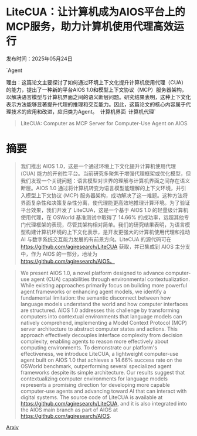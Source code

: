 # LiteCUA：让计算机成为AIOS平台上的MCP服务，助力计算机使用代理高效运行

发布时间：2025年05月24日

`Agent

理由：这篇论文主要探讨了如何通过环境上下文化提升计算机使用代理（CUA）的能力，提出了一种新的平台AIOS 1.0和模型上下文协议（MCP）服务器架构，以解决语言模型与计算机界面之间的语义断层问题。研究结果表明，这种上下文化表示方法能够显著提升代理的推理和交互能力。因此，这篇论文的核心内容属于代理技术的应用和改进，应归类为Agent。` `计算机界面` `计算机代理`

> LiteCUA: Computer as MCP Server for Computer-Use Agent on AIOS

# 摘要

> 我们推出 AIOS 1.0，这是一个通过环境上下文化提升计算机使用代理 (CUA) 能力的开创性平台。当前研究多聚焦于增强代理框架或优化模型，但我们发现一个关键问题：语言模型对世界的理解与计算机界面之间存在语义断层。AIOS 1.0 通过将计算机转变为语言模型能理解的上下文环境，并引入模型上下文协议 (MCP) 服务器架构，成功解决了这一难题。这种方法将界面复杂性和决策复杂性分离，使代理能更高效地推理计算环境。为了验证平台效果，我们开发了 LiteCUA，这是一个基于 AIOS 1.0 的轻量级计算机使用代理，在 OSWorld 基准测试中取得了 14.66% 的成功率，远超其他专门代理框架的表现，尽管其架构相对简单。我们的研究结果表明，为语言模型构建计算机环境的上下文化表示，是开发更强大的计算机使用代理和推动 AI 与数字系统交互能力发展的有前景方向。LiteCUA 的源代码可在 https://github.com/agiresearch/LiteCUA 获取，并已集成到 AIOS 主分支中，作为 AIOS 的一部分，地址为 https://github.com/agiresearch/AIOS。


> We present AIOS 1.0, a novel platform designed to advance computer-use agent (CUA) capabilities through environmental contextualization. While existing approaches primarily focus on building more powerful agent frameworks or enhancing agent models, we identify a fundamental limitation: the semantic disconnect between how language models understand the world and how computer interfaces are structured. AIOS 1.0 addresses this challenge by transforming computers into contextual environments that language models can natively comprehend, implementing a Model Context Protocol (MCP) server architecture to abstract computer states and actions. This approach effectively decouples interface complexity from decision complexity, enabling agents to reason more effectively about computing environments. To demonstrate our platform's effectiveness, we introduce LiteCUA, a lightweight computer-use agent built on AIOS 1.0 that achieves a 14.66% success rate on the OSWorld benchmark, outperforming several specialized agent frameworks despite its simple architecture. Our results suggest that contextualizing computer environments for language models represents a promising direction for developing more capable computer-use agents and advancing toward AI that can interact with digital systems. The source code of LiteCUA is available at https://github.com/agiresearch/LiteCUA, and it is also integrated into the AIOS main branch as part of AIOS at https://github.com/agiresearch/AIOS.

[Arxiv](https://arxiv.org/abs/2505.18829)